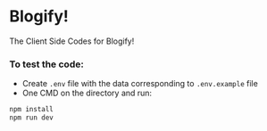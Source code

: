 # Blogify!

The Client Side Codes for Blogify!

### To test the code:

-   Create `.env` file with the data corresponding to `.env.example` file
-   One CMD on the directory and run:

```bash
npm install
npm run dev
```
